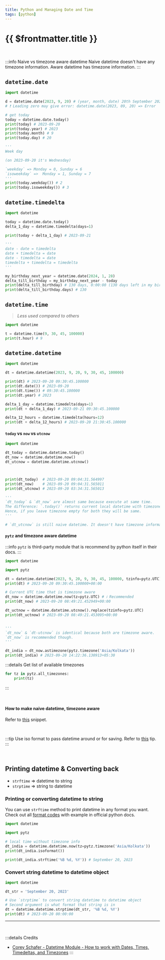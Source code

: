 ```yaml
---
title: Python and Managing Date and Time
tags: [python]
---
```


# {{ $frontmatter.title }}

<br>

:::info Naive vs timezone aware datetime
Naive datetime doesn't have any timezone information. Aware datetime has timezone information.
:::

## `datetime.date`

```py
import datetime

d = datetime.date(2023, 9, 20) # (year, month, date) 20th September 2023
# ❗ Leading zero may give error: datetime.date(2023, 09, 20) => Error

# get today
today = datetime.date.today()
print(today) # 2023-09-20
print(today.year) # 2023
print(today.month) # 9
print(today.day) # 20

'''
Week day

(on 2023-09-20 it's Wednesday)

`weekday` => Monday = 0, Sunday = 6
`isoweekday` =>  Monday = 1, Sunday = 7
'''
print(today.weekday()) # 2
print(today.isoweekday()) # 3

```

## `datetime.timedelta`

```py
import datetime

today = datetime.date.today()
delta_1_day = datetime.timedelta(days=1)

print(today + delta_1_day) # 2023-09-21

'''
date - date = timedelta
date + timedelta = date
date - timedelta = date
timedelta + timedelta = timedelta
'''

my_birthday_next_year = datetime.date(2024, 1, 28)
delta_till_birthday = my_birthday_next_year - today
print(delta_till_birthday) # 130 days, 0:00:00 (130 days left in my birthday)
print(delta_till_birthday.days) # 130
```

## `datetime.time`

> _Less used compared to others_

```py
import datetime

t = datetime.time(9, 30, 45, 100000)
print(t.hour) # 9
```

## `datetime.datetime`

```py
import datetime

dt = datetime.datetime(2023, 9, 20, 9, 30, 45, 100000)

print(dt) # 2023-09-20 09:30:45.100000
print(dt.date()) # 2023-09-20
print(dt.time()) # 09:30:45.100000
print(dt.year) # 2023

delta_1_day = datetime.timedelta(days=1)
print(dt + delta_1_day) # 2023-09-21 09:30:45.100000

delta_12_hours = datetime.timedelta(hours=12)
print(dt + delta_12_hours) # 2023-09-20 21:30:45.100000
```

#### `today` vs `now` vs `utcnow`

```py
import datetime

dt_today = datetime.datetime.today()
dt_now = datetime.datetime.now()
dt_utcnow = datetime.datetime.utcnow()



print(dt_today)  # 2023-09-20 09:04:31.564997
print(dt_now)    # 2023-09-20 09:04:31.565011
print(dt_utcnow) # 2023-09-20 03:34:31.565013

'''
`dt_today` & `dt_now` are almost same because execute at same time.
The difference: `.today()` returns current local datetime with timezone set to `None` whereas `.now()` allows us to pass timezone.
Hence, if you leave timezone empty for both they will be same.
'''

# `dt_utcnow` is still naive datetime. It doesn't have timezone information.
```

#### `pytz` and timezone aware datetime

:::info
`pytz` is third-party module that is recommend by python itself in their docs.
:::

```py
import datetime

import pytz

dt = datetime.datetime(2023, 9, 20, 9, 30, 45, 100000, tzinfo=pytz.UTC)
print(dt) # 2023-09-20 09:30:45.100000+00:00

# Current UTC time that is timezone aware
dt_now = datetime.datetime.now(tz=pytz.UTC) # ℹ️ Recommended
print(dt_now) # 2023-09-20 08:49:21.452949+00:00

dt_uctnow = datetime.datetime.utcnow().replace(tzinfo=pytz.UTC)
print(dt_uctnow) # 2023-09-20 08:49:21.453095+00:00


'''
`dt_now` & `dt-utcnow` is identical because both are timezone aware.
`dt_now` is recommended though.
'''

dt_india = dt_now.astimezone(pytz.timezone('Asia/Kolkata'))
print(dt_india) # 2023-09-20 14:22:36.130913+05:30

```

:::details Get list of available timezones

```py
for tz in pytz.all_timezones:
    print(tz)
```

:::

<br>

#### How to make naive datetime, timezone aware

Refer to [this](/snippets/python.html#how-to-make-naive-datetime-timezone-aware) snippet.

<br>

:::tip
Use iso format to pass datetime around or for saving. Refer to [this](/tips/python.html#date-time-timezones) tip.
:::

<br>

## Printing datetime & Converting back

- `strftime` => datetime to string
- `strptime` => string to datetime

### Printing or converting datetime to string

You can use `strftime` method to print datetime in any format you want. Check out all [format codes](https://docs.python.org/3/library/datetime.html#strftime-and-strptime-format-codes) with example in official python docs.

```py
import datetime

import pytz

# local time without timezone info
dt_india = datetime.datetime.now(tz=pytz.timezone('Asia/Kolkata'))
print(dt_india.isoformat())

print(dt_india.strftime('%B %d, %Y')) # September 20, 2023
```

### Convert string datetime to datetime object

```py
import datetime

dt_str = 'September 20, 2023'

# Use `strptime` to convert string datetime to datetime object
# Second argument is what format that string is in
dt = datetime.datetime.strptime(dt_str, '%B %d, %Y')
print(dt) # 2023-09-20 00:00:00
```

---

<br>

:::details Credits

- [Corey Schafer - Datetime Module - How to work with Dates, Times, Timedeltas, and Timezones](https://www.youtube.com/watch?v=eirjjyP2qcQ)
:::
